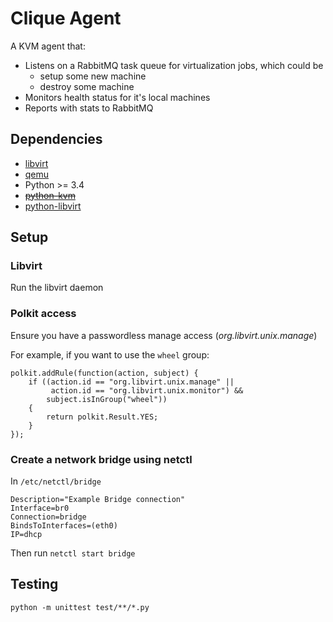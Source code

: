 Clique Agent
============

A KVM agent that:

* Listens on a RabbitMQ task queue for virtualization jobs, which could be
    - setup some new machine
    - destroy some machine
* Monitors health status for it's local machines
* Reports with stats to RabbitMQ

Dependencies
------------

* [libvirt](https://libvirt.org/)
* [qemu](http://wiki.qemu.org/Main_Page)
* Python >= 3.4
* ~~[python-kvm](https://github.com/fmenabe/python-kvm/)~~
* [python-libvirt](https://www.libvirt.org/python.html)

Setup
-----

### Libvirt

Run the libvirt daemon

### Polkit access

Ensure you have a passwordless manage access (_org.libvirt.unix.manage_)

For example, if you want to use the `wheel` group:

```
polkit.addRule(function(action, subject) {
    if ((action.id == "org.libvirt.unix.manage" ||
         action.id == "org.libvirt.unix.monitor") &&
        subject.isInGroup("wheel"))
    {
        return polkit.Result.YES;
    }
});
```

### Create a network bridge using netctl

In `/etc/netctl/bridge`

```
Description="Example Bridge connection"
Interface=br0
Connection=bridge
BindsToInterfaces=(eth0)
IP=dhcp
```

Then run `netctl start bridge`

Testing
-------

`python -m unittest test/**/*.py`